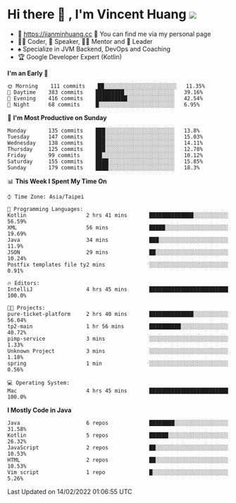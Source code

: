 # Hi there 👋 , I'm Vincent Huang ![](https://komarev.com/ghpvc/?username=Jian-Min-Huang)
- 💎 https://jianminhuang.cc 🙋 You can find me via my personal page
- 👨‍💻 Coder, 🎤 Speaker, 👨‍🏫 Mentor and 🚀 Leader
- ♠️ Specialize in JVM Backend, DevOps and Coaching
- 🏆 Google Developer Expert (Kotlin)

<!--START_SECTION:waka-->
**I'm an Early 🐤** 

```text
🌞 Morning    111 commits    ██░░░░░░░░░░░░░░░░░░░░░░░   11.35% 
🌆 Daytime    383 commits    █████████░░░░░░░░░░░░░░░░   39.16% 
🌃 Evening    416 commits    ██████████░░░░░░░░░░░░░░░   42.54% 
🌙 Night      68 commits     █░░░░░░░░░░░░░░░░░░░░░░░░   6.95%

```
📅 **I'm Most Productive on Sunday** 

```text
Monday       135 commits    ███░░░░░░░░░░░░░░░░░░░░░░   13.8% 
Tuesday      147 commits    ███░░░░░░░░░░░░░░░░░░░░░░   15.03% 
Wednesday    138 commits    ███░░░░░░░░░░░░░░░░░░░░░░   14.11% 
Thursday     125 commits    ███░░░░░░░░░░░░░░░░░░░░░░   12.78% 
Friday       99 commits     ██░░░░░░░░░░░░░░░░░░░░░░░   10.12% 
Saturday     155 commits    ████░░░░░░░░░░░░░░░░░░░░░   15.85% 
Sunday       179 commits    ████░░░░░░░░░░░░░░░░░░░░░   18.3%

```


📊 **This Week I Spent My Time On** 

```text
⌚︎ Time Zone: Asia/Taipei

💬 Programming Languages: 
Kotlin                   2 hrs 41 mins       ██████████████░░░░░░░░░░░   56.59% 
XML                      56 mins             █████░░░░░░░░░░░░░░░░░░░░   19.69% 
Java                     34 mins             ███░░░░░░░░░░░░░░░░░░░░░░   11.9% 
JSON                     29 mins             ██░░░░░░░░░░░░░░░░░░░░░░░   10.24% 
Postfix templates file ty2 mins              ░░░░░░░░░░░░░░░░░░░░░░░░░   0.91%

🔥 Editors: 
IntelliJ                 4 hrs 45 mins       █████████████████████████   100.0%

🐱‍💻 Projects: 
pure-ticket-platform     2 hrs 40 mins       ██████████████░░░░░░░░░░░   56.04% 
tp2-main                 1 hr 56 mins        ██████████░░░░░░░░░░░░░░░   40.72% 
pimp-service             3 mins              ░░░░░░░░░░░░░░░░░░░░░░░░░   1.33% 
Unknown Project          3 mins              ░░░░░░░░░░░░░░░░░░░░░░░░░   1.18% 
spring                   1 min               ░░░░░░░░░░░░░░░░░░░░░░░░░   0.56%

💻 Operating System: 
Mac                      4 hrs 45 mins       █████████████████████████   100.0%

```

**I Mostly Code in Java** 

```text
Java                     6 repos             ████████░░░░░░░░░░░░░░░░░   31.58% 
Kotlin                   5 repos             ██████░░░░░░░░░░░░░░░░░░░   26.32% 
JavaScript               2 repos             ██░░░░░░░░░░░░░░░░░░░░░░░   10.53% 
HTML                     2 repos             ██░░░░░░░░░░░░░░░░░░░░░░░   10.53% 
Vim script               1 repo              █░░░░░░░░░░░░░░░░░░░░░░░░   5.26%

```



 Last Updated on 14/02/2022 01:06:55 UTC
<!--END_SECTION:waka-->

